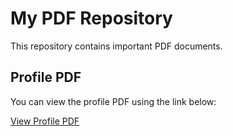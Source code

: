 # My PDF Repository

This repository contains important PDF documents.

## Profile PDF

You can view the profile PDF using the link below:

[View Profile PDF](Profile.pdf)

